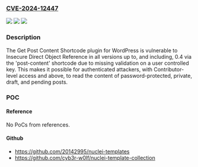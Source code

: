 ### [CVE-2024-12447](https://cve.mitre.org/cgi-bin/cvename.cgi?name=CVE-2024-12447)
![](https://img.shields.io/static/v1?label=Product&message=Get%20Post%20Content%20Shortcode&color=blue)
![](https://img.shields.io/static/v1?label=Version&message=*%3C%3D%200.4%20&color=brighgreen)
![](https://img.shields.io/static/v1?label=Vulnerability&message=CWE-639%20Authorization%20Bypass%20Through%20User-Controlled%20Key&color=brighgreen)

### Description

The Get Post Content Shortcode plugin for WordPress is vulnerable to Insecure Direct Object Reference in all versions up to, and including, 0.4 via the 'post-content' shortcode due to missing validation on a user controlled key. This makes it possible for authenticated attackers, with Contributor-level access and above, to read the content of password-protected, private, draft, and pending posts.

### POC

#### Reference
No PoCs from references.

#### Github
- https://github.com/20142995/nuclei-templates
- https://github.com/cyb3r-w0lf/nuclei-template-collection

